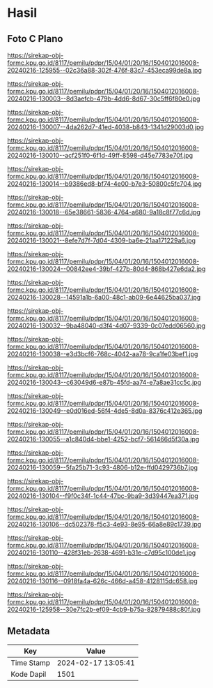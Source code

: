 # Hasil

## Foto C Plano

https://sirekap-obj-formc.kpu.go.id/8117/pemilu/pdpr/15/04/01/20/16/1504012016008-20240216-125955--02c36a88-302f-476f-83c7-453eca99de8a.jpg

https://sirekap-obj-formc.kpu.go.id/8117/pemilu/pdpr/15/04/01/20/16/1504012016008-20240216-130003--8d3aefcb-479b-4dd6-8d67-30c5ff6f80e0.jpg

https://sirekap-obj-formc.kpu.go.id/8117/pemilu/pdpr/15/04/01/20/16/1504012016008-20240216-130007--4da262d7-41ed-4038-b843-1341d29003d0.jpg

https://sirekap-obj-formc.kpu.go.id/8117/pemilu/pdpr/15/04/01/20/16/1504012016008-20240216-130010--acf251f0-6f1d-49ff-8598-d45e7783e70f.jpg

https://sirekap-obj-formc.kpu.go.id/8117/pemilu/pdpr/15/04/01/20/16/1504012016008-20240216-130014--b9386ed8-bf74-4e00-b7e3-50800c5fc704.jpg

https://sirekap-obj-formc.kpu.go.id/8117/pemilu/pdpr/15/04/01/20/16/1504012016008-20240216-130018--65e38661-5836-4764-a680-9a18c8f77c6d.jpg

https://sirekap-obj-formc.kpu.go.id/8117/pemilu/pdpr/15/04/01/20/16/1504012016008-20240216-130021--8efe7d7f-7d04-4309-ba6e-21aa171229a6.jpg

https://sirekap-obj-formc.kpu.go.id/8117/pemilu/pdpr/15/04/01/20/16/1504012016008-20240216-130024--00842ee4-39bf-427b-80d4-868b427e6da2.jpg

https://sirekap-obj-formc.kpu.go.id/8117/pemilu/pdpr/15/04/01/20/16/1504012016008-20240216-130028--14591a1b-6a00-48c1-ab09-6e44625ba037.jpg

https://sirekap-obj-formc.kpu.go.id/8117/pemilu/pdpr/15/04/01/20/16/1504012016008-20240216-130032--9ba48040-d3f4-4d07-9339-0c07edd06560.jpg

https://sirekap-obj-formc.kpu.go.id/8117/pemilu/pdpr/15/04/01/20/16/1504012016008-20240216-130038--e3d3bcf6-768c-4042-aa78-9ca1fe03bef1.jpg

https://sirekap-obj-formc.kpu.go.id/8117/pemilu/pdpr/15/04/01/20/16/1504012016008-20240216-130043--c63049d6-e87b-45fd-aa74-e7a8ae31cc5c.jpg

https://sirekap-obj-formc.kpu.go.id/8117/pemilu/pdpr/15/04/01/20/16/1504012016008-20240216-130049--e0d016ed-56f4-4de5-8d0a-8376c412e365.jpg

https://sirekap-obj-formc.kpu.go.id/8117/pemilu/pdpr/15/04/01/20/16/1504012016008-20240216-130055--a1c840d4-bbe1-4252-bcf7-561466d5f30a.jpg

https://sirekap-obj-formc.kpu.go.id/8117/pemilu/pdpr/15/04/01/20/16/1504012016008-20240216-130059--5fa25b71-3c93-4806-b12e-ffd0429736b7.jpg

https://sirekap-obj-formc.kpu.go.id/8117/pemilu/pdpr/15/04/01/20/16/1504012016008-20240216-130104--f9f0c34f-1c44-47bc-9ba9-3d39447ea371.jpg

https://sirekap-obj-formc.kpu.go.id/8117/pemilu/pdpr/15/04/01/20/16/1504012016008-20240216-130106--dc502378-f5c3-4e93-8e95-66a8e89c1739.jpg

https://sirekap-obj-formc.kpu.go.id/8117/pemilu/pdpr/15/04/01/20/16/1504012016008-20240216-130110--428f31eb-2638-4691-b31e-c7d95c100de1.jpg

https://sirekap-obj-formc.kpu.go.id/8117/pemilu/pdpr/15/04/01/20/16/1504012016008-20240216-130116--0918fa4a-626c-466d-a458-4128115dc658.jpg

https://sirekap-obj-formc.kpu.go.id/8117/pemilu/pdpr/15/04/01/20/16/1504012016008-20240216-125958--30e7fc2b-ef09-4cb9-b75a-82879488c80f.jpg


## Metadata

| Key        | Value               |
| ---------- | ------------------- |
| Time Stamp | 2024-02-17 13:05:41 |
| Kode Dapil | 1501                |



